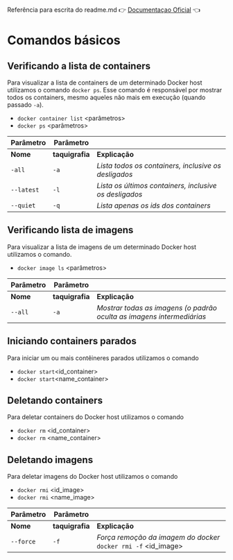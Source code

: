 Referência para escrita do readme.md :point_right: [Documentaçao Oficial](https://docs.docker.com/reference/) :point_left:

# Comandos básicos

## Verificando a lista de containers

Para visualizar a lista de containers de um determinado Docker host utilizamos o comando ```docker ps```.
Esse comando é responsável por mostrar todos os containers, mesmo aqueles não mais em execução (quando passado ```-a```).

- ``` docker container list ``` <parâmetros>  
- ``` docker ps ``` <parâmetros>

| Parâmetro     | Parâmetro              |                |
| ------        | ------                 | ------         |
| **Nome**      | **taquigrafia**        | **Explicação** |
| ```-all```    | ```-a```               | *Lista todos os containers, inclusive os desligados*      |
| ```--latest```| ```-l```               | *Lista os últimos containers, inclusive os desligados*    |
| ```--quiet``` | ```-q```               | *Lista apenas os ids dos containers*  |

## Verificando lista de imagens

Para visualizar a lista de imagens de um determinado Docker host utilizamos o comando.

- ``` docker image ls ``` <parâmetros>  

| Parâmetro     | Parâmetro              |                |
| ------        | ------                 | ------         |
| **Nome**      | **taquigrafia**        | **Explicação** |
| ```--all```   | ```-a```               | *Mostrar todas as imagens (o padrão oculta as imagens intermediárias*      |

## Iniciando containers parados
Para iniciar um ou mais contêineres parados utilizamos o comando 

- ```docker start```<id_container>
- ```docker start```<name_container>

## Deletando containers

Para deletar containers do Docker host utilizamos o comando

- ``` docker rm ``` <id_container>
- ``` docker rm ``` <name_container>

## Deletando imagens

Para deletar imagens do Docker host utilizamos o comando

- ``` docker rmi ``` <id_image>
- ``` docker rmi ``` <name_image>

| Parâmetro     | Parâmetro              |                |
| ------        | ------                 | ------         |
| **Nome**      | **taquigrafia**        | **Explicação** |
| ```--force``` | ```-f```               | *Força remoção da imagem do docker* ``` docker rmi -f ``` <id_image>      |